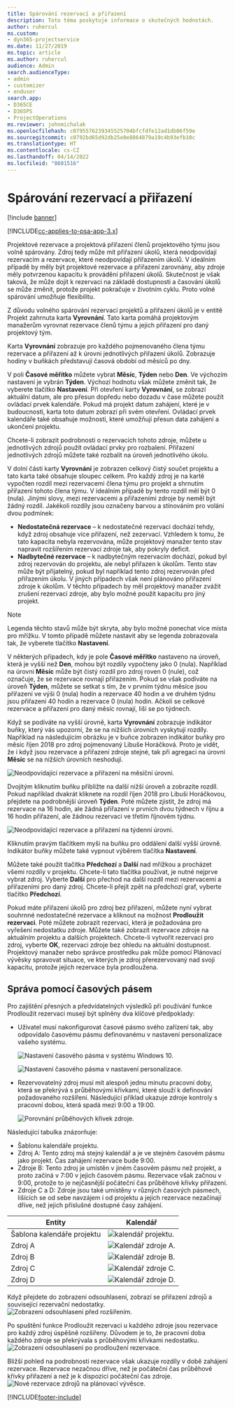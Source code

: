 ```yaml
---
title: Spárování rezervací a přiřazení
description: Toto téma poskytuje informace o skutečných hodnotách.
author: ruhercul
ms.custom:
- dyn365-projectservice
ms.date: 11/27/2019
ms.topic: article
ms.author: ruhercul
audience: Admin
search.audienceType:
- admin
- customizer
- enduser
search.app:
- D365CE
- D365PS
- ProjectOperations
ms.reviewer: johnmichalak
ms.openlocfilehash: c0795576239345525704bfcfdfe12ad1db06f59e
ms.sourcegitcommit: c0792bd65d92db25e0e8864879a19c4b93efb10c
ms.translationtype: HT
ms.contentlocale: cs-CZ
ms.lasthandoff: 04/14/2022
ms.locfileid: "8601516"
---
```

# <a name="reconcile-bookings-and-assignments"></a>Spárování rezervací a přiřazení

[!include [banner](../includes/psa-now-project-operations.md)]

[!INCLUDE[cc-applies-to-psa-app-3.x](../includes/cc-applies-to-psa-app-3x.md)]

Projektové rezervace a projektová přiřazení členů projektového týmu jsou volně spárovány. Zdroj tedy může mít přiřazení úkolů, která neodpovídají rezervacím a rezervace, které neodpovídají přiřazením úkolů. V ideálním případě by měly být projektové rezervace a přiřazení zarovnány, aby zdroje měly potvrzenou kapacitu k provádění přiřazení úkolů. Skutečnost je však taková, že může dojít k rezervaci na základě dostupnosti a časování úkolů se může změnit, protože projekt pokračuje v životním cyklu. Proto volné spárování umožňuje flexibilitu.

Z důvodu volného spárování rezervací projektů a přiřazení úkolů je v entitě Projekt zahrnuta karta **Vyrovnání**. Tato karta pomáhá projektovým manažerům vyrovnat rezervace členů týmu a jejich přiřazení pro daný projektový tým.

Karta **Vyrovnání** zobrazuje pro každého pojmenovaného člena týmu rezervace a přiřazení až k úrovni jednotlivých přiřazení úkolů. Zobrazuje hodiny v buňkách představují časová období od měsíců po dny.

V poli **Časové měřítko** můžete vybrat **Měsíc**, **Týden** nebo **Den**. Ve výchozím nastavení je vybrán **Týden**. Výchozí hodnotu však můžete změnit tak, že vyberete tlačítko **Nastavení**. Při otevření karty **Vyrovnání**, se zobrazí aktuální datum, ale pro přesun dopředu nebo dozadu v čase můžete použít ovládací prvek kalendáře. Pokud má projekt datum zahájení, které je v budoucnosti, karta toto datum zobrazí při svém otevření. Ovládací prvek kalendáře také obsahuje možnosti, které umožňují přesun data zahájení a ukončení projektu.

Chcete-li zobrazit podrobnosti o rezervacích tohoto zdroje, můžete u jednotlivých zdrojů použít ovládací prvky pro rozbalení. Přiřazení jednotlivých zdrojů můžete také rozbalit na úroveň jednotlivého úkolu.

V dolní části karty **Vyrovnání** je zobrazen celkový čistý součet projektu a tato karta také obsahuje sloupec celkem. Pro každý zdroj je na kartě vypočten rozdíl mezi rezervacemi člena týmu pro projekt a shrnutím přiřazení tohoto člena týmu. V ideálním případě by tento rozdíl měl být 0 (nula). Jinými slovy, mezi rezervacemi a přiřazeními zdroje by neměl být žádný rozdíl. Jakékoli rozdíly jsou označeny barvou a stínováním pro volání dvou podmínek:

- **Nedostatečná rezervace** – k nedostatečné rezervaci dochází tehdy, když zdroj obsahuje více přiřazení, než zezervací. Vzhledem k tomu, že tato kapacita nebyla rezervována, může projektový manažer tento stav napravit rozšířením rezervací zdroje tak, aby pokryly deficit.
- **Nadbytečné rezervace** – k nadbytečným rezervacím dochází, pokud byl zdroj rezervován do projektu, ale nebyl přiřazen k úkolům. Tento stav může být přijatelný, pokud byl například tento zdroj rezervován před přiřazením úkolu. V jiných případech však není plánováno přiřazení zdroje k úkolům. V těchto případech by měl projektový manažer zvážit zrušení rezervací zdroje, aby bylo možné použít kapacitu pro jiný projekt.

> [!NOTE]
> Legenda těchto stavů může být skryta, aby bylo možné ponechat více místa pro mřížku. V tomto případě můžete nastavit aby se legenda zobrazovala tak, že vyberete tlačítko **Nastavení**.

V některých případech, kdy je pole **Časové měřítko** nastaveno na úroveň, která je vyšší než **Den**, mohou být rozdíly vypočteny jako 0 (nula). Například na úrovni **Měsíc** může být čistý rozdíl pro zdroj roven 0 (nule), což označuje, že se rezervace rovnají přiřazením. Pokud se však podíváte na úroveň **Týden**, můžete se setkat s tím, že v prvním týdnu měsíce jsou přiřazení ve výši 0 (nula) hodin a rezervace 40 hodin a ve druhém týdnu jsou přiřazení 40 hodin a rezervace 0 (nula) hodin. Ačkoli se celkové rezervace a přiřazení pro daný měsíc rovnají, liší se po týdnech.

Když se podíváte na vyšší úrovně, karta **Vyrovnání** zobrazuje indikátor buňky, který vás upozorní, že se na nižších úrovních vyskytují rozdíly. Například na následujícím obrázku je v buňce zobrazen indikátor buňky pro měsíc říjen 2018 pro zdroj pojmenovaný Libuše Horáčková. Proto je vidět, že i když jsou rezervace a přiřazení zdroje stejné, tak při agregaci na úrovni **Měsíc** se na nižších úrovních neshodují.

![Neodpovídající rezervace a přiřazení na měsíční úrovni.](media/reconcile-assignments-01.JPG)

Dvojitým kliknutím buňku přibližte na další nižší úroveň a zobrazíte rozdíl. Pokud například dvakrát kliknete na rozdíl říjen 2018 pro Libuši Horáčkovou, přejdete na podrobnější úroveň **Týden**. Poté můžete zjistit, že zdroj má rezervace na 16 hodin, ale žádná přiřazení v prvních dvou týdnech v říjnu a 16 hodin přiřazení, ale žádnou rezervaci ve třetím říjnovém týdnu.

![Neodpovídající rezervace a přiřazení na týdenní úrovni.](media/reconcile-assignments-02.JPG)

Kliknutím pravým tlačítkem myši na buňku pro oddálení další vyšší úrovně. Indikátor buňky můžete také vypnout výběrem tlačítka **Nastavení**. 

Můžete také použít tlačítka **Předchozí** a **Další** nad mřížkou a procházet všemi rozdíly v projektu. Chcete-li tato tlačítka používat, je nutné nejprve vybrat zdroj. Vyberte **Další** pro přechod na další rozdíl mezi rezervacemi a přiřazeními pro daný zdroj. Chcete-li přejít zpět na předchozí graf, vyberte tlačítko **Předchozí**.

Pokud máte přiřazení úkolů pro zdroj bez přiřazení, můžete nyní vybrat souhrnné nedostatečné rezervace a kliknout na možnost **Prodloužit rezervaci**. Poté můžete zobrazit rezervaci, která je požadována pro vyřešení nedostatku zdroje. Můžete také zobrazit rezervace zdroje na aktuálním projektu a dalších projektech. Chcete-li vytvořit rezervaci pro zdroj, vyberte **OK**, rezervaci zdroje bez ohledu na aktuální dostupnost. Projektový manažer nebo správce prostředku pak může pomocí Plánovací vývěsky spravovat situace, ve kterých je zdroj přerezervovaný nad svoji kapacitu, protože jejich rezervace byla prodloužena.

## <a name="managing-with-time-zones"></a>Správa pomocí časových pásem
Pro zajištění přesných a předvídatelných výsledků při používání funkce Prodloužit rezervaci musejí být splněny dva klíčové předpoklady:  

- Uživatel musí nakonfigurovat časové pásmo svého zařízení tak, aby odpovídalo časovému pásmu definovanému v nastavení personalizace vašeho systému.
 
  ![Nastavení časového pásma v systému Windows 10.](media/reconcile-assignments-03.png)

  ![Nastavení časového pásma v nastavení personalizace.](media/reconcile-assignments-04.png)
 
- Rezervovatelný zdroj musí mít alespoň jednu minutu pracovní doby, která se překrývá s průběhovými křivkami, které slouží k definování požadovaného rozšíření. Následující příklad ukazuje zdroje kontroly s pracovní dobou, která spadá mezi 9:00 a 19:00. 

  ![Porovnání průběhových křivek zdroje.](media/reconcile-assignments-05.png)

Následující tabulka znázorňuje:

- Šablonu kalendáře projektu.
- Zdroj A: Tento zdroj má stejný kalendář a je ve stejném časovém pásmu jako projekt. Čas zahájení rezervace bude 9:00.
- Zdroje B: Tento zdroj je umístěn v jiném časovém pásmu než projekt, a proto začíná v 7:00 v jejich časovém pásmu. Rezervace však začnou v 9:00, protože to je nejčasnější počáteční čas průběhové křivky přiřazení.
- Zdroje C a D: Zdroje jsou také umístěny v různých časových pásmech, lišících se od sebe navzájem i od projektu a jejich rezervace nezačínají dříve, než jejich příslušné dostupné časy zahájení.

|Entity  |Kalendář  |
|-|-|
|Šablona kalendáře projektu   | ![kalendář projektu.](media/reconcile-assignments-06.png) |
|Zdroj A  | ![Kalendář zdroje A.](media/reconcile-assignments-06.png) |
|Zdroj B  |  ![Kalendář zdroje B.](media/reconcile-assignments-07.png) |
|Zdroj C  |  ![Kalendář zdroje C.](media/reconcile-assignments-08.png) |
|Zdroj D  | ![Kalendář zdroje D.](media/reconcile-assignments-09.png)  |
 
Když přejdete do zobrazení odsouhlasení, zobrazí se přiřazení zdrojů a související rezervační nedostatky.
 ![Zobrazení odsouhlasení před rozšířením.](media/reconcile-assignments-10.png)

Po spuštění funkce Prodloužit rezervaci u každého zdroje jsou rezervace pro každý zdroj úspěšně rozšířeny. Důvodem je to, že pracovní doba každého zdroje se překrývala s průběhovými křivkami nedostatku.
 ![Zobrazení odsouhlasení po prodloužení rezervace.](media/reconcile-assignments-11.png) 

Bližší pohled na podrobnosti rezervace však ukazuje rozdíly v době zahájení rezervace. Rezervace nezačnou dříve, než je počáteční čas průběhové křivky přiřazení a než je k dispozici počáteční čas zdroje.
 ![Nové rezervace zdrojů na plánovací vývěsce.](media/reconcile-assignments-12.png)


[!INCLUDE[footer-include](../includes/footer-banner.md)]
